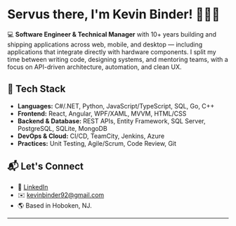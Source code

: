 # Servus there, I'm Kevin Binder! 👋🇦🇹

💻 **Software Engineer & Technical Manager** with 10+ years building and shipping applications across web, mobile, and desktop — including applications that integrate directly with hardware components.
I split my time between writing code, designing systems, and mentoring teams, with a focus on API-driven architecture, automation, and clean UX.

## 🔧 Tech Stack

- **Languages:** C#/.NET, Python, JavaScript/TypeScript, SQL, Go, C++  
- **Frontend:** React, Angular, WPF/XAML, MVVM, HTML/CSS  
- **Backend & Database:** REST APIs, Entity Framework, SQL Server, PostgreSQL, SQLite, MongoDB  
- **DevOps & Cloud:** CI/CD, TeamCity, Jenkins, Azure  
- **Practices:** Unit Testing, Agile/Scrum, Code Review, Git

## 📬 Let's Connect
- 💼 [LinkedIn](https://www.linkedin.com/in/kevin-binder-422a53231/)
- ✉️ kevinbinder92@gmail.com
- 🌎 Based in Hoboken, NJ.



---
<!--
**BinderK/BinderK** is a ✨ _special_ ✨ repository because its `README.md` (this file) appears on your GitHub profile.

Here are some ideas to get you started:

- 🔭 I’m currently working on ...
- 🌱 I’m currently learning ...
- 👯 I’m looking to collaborate on ...
- 🤔 I’m looking for help with ...
- 💬 Ask me about ...
- 📫 How to reach me: ...
- 😄 Pronouns: ...
- ⚡ Fun fact: ...
-->
